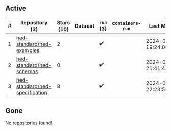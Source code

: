 ## Active
| # | Repository (3) | Stars (10) | Dataset | `run` (3) | `containers-run` | Last Modified |
| --- | --- | --- | --- | --- | --- | --- |
| 1 | [hed-standard/hed-examples](https://github.com/hed-standard/hed-examples) | 2 |  | :heavy_check_mark: |  | 2024-02-26 19:24:06+00:00 |
| 2 | [hed-standard/hed-schemas](https://github.com/hed-standard/hed-schemas) | 0 |  | :heavy_check_mark: |  | 2024-04-25 21:41:43+00:00 |
| 3 | [hed-standard/hed-specification](https://github.com/hed-standard/hed-specification) | 8 |  | :heavy_check_mark: |  | 2024-04-19 22:23:58+00:00 |

## Gone
No repositories found!
